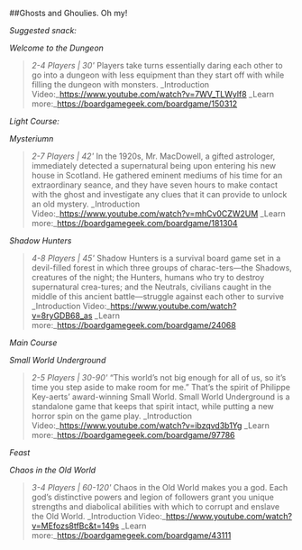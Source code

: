 ##Ghosts and Ghoulies. Oh my!

_*Suggested snack:*_

*Welcome to the Dungeon*
>_2-4 Players | 30'_
>Players take turns essentially daring each other to go into a dungeon with less equipment than they start off with while filling the dungeon with monsters.
>_Introduction Video:_https://www.youtube.com/watch?v=7WV_TLWylf8
>_Learn more:_https://boardgamegeek.com/boardgame/150312

*Light Course:*

*Mysteriumn*
>_2-7 Players | 42'_
>In the 1920s, Mr. MacDowell, a gifted astrologer, immediately detected a supernatural being upon entering his new house in Scotland. He gathered eminent mediums of his time for an extraordinary seance, and they have seven hours to make contact with the ghost and investigate any clues that it can provide to unlock an old mystery.
>_Introduction Video:_https://www.youtube.com/watch?v=mhCv0CZW2UM
>_Learn more:_https://boardgamegeek.com/boardgame/181304

*Shadow Hunters*
>_4-8 Players | 45'_
>Shadow  Hunters  is  a  survival  board  game  set  in  a  devil-filled  forest  in  which  three  groups  of  charac-ters—the Shadows, creatures of the night; the Hunters, humans who try to destroy supernatural crea-tures;  and  the  Neutrals,  civilians  caught  in  the  middle  of  this  ancient  battle—struggle  against  each  other to survive
>_Introduction Video:_https://www.youtube.com/watch?v=8ryGDB68_as
>_Learn more:_https://boardgamegeek.com/boardgame/24068

*Main Course*

*Small World Underground*
>_2-5 Players | 30-90'_
>“This world’s not big enough for all of us, so it’s time you step aside to make room for me.” That’s the spirit of Philippe Key-aerts’ award-winning Small World. Small World Underground is a standalone game that keeps that spirit intact, while putting a new horror spin on the game play.
>_Introduction Video:_https://www.youtube.com/watch?v=ibzqvd3b1Yg
>_Learn more:_https://boardgamegeek.com/boardgame/97786

*Feast*

*Chaos in the Old World*
>_3-4 Players | 60-120'_
>Chaos in the Old World makes you a god. Each god’s distinctive powers and legion of followers grant you unique strengths and diabolical abilities with which to corrupt and enslave the Old World.
>_Introduction Video:_https://www.youtube.com/watch?v=MEfozs8tfBc&t=149s
>_Learn more:_https://boardgamegeek.com/boardgame/43111